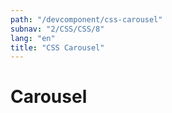 ```yaml
---
path: "/devcomponent/css-carousel"
subnav: "2/CSS/CSS/8"
lang: "en"
title: "CSS Carousel"
---
```


# Carousel
<htmlcarousel1></htmlcarousel1>
